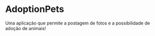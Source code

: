 # AdoptionPets
Uma aplicação que permite a postagem de fotos e a possibilidade de adoção de animais!
 
